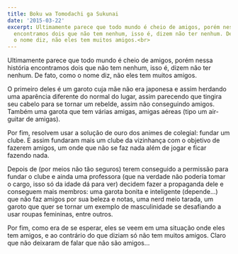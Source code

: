 ```yaml
---
title: Boku wa Tomodachi ga Sukunai
date: '2015-03-22'
excerpt: Ultimamente parece que todo mundo é cheio de amigos, porém nessa história
  encontramos dois que não tem nenhum, isso é, dizem não ter nenhum. De fato, como
  o nome diz, não eles tem muitos amigos.<br>
---
```




Ultimamente parece que todo mundo é cheio de amigos, porém nessa
história encontramos dois que não tem nenhum, isso é, dizem não ter
nenhum. De fato, como o nome diz, não eles tem muitos amigos.

O primeiro deles é um garoto cuja mãe não era japonesa e assim herdando
uma aparência diferente do normal do lugar, assim parecendo que tingira
seu cabelo para se tornar um rebelde, assim não conseguindo amigos.
Também uma garota que tem várias amigas, amigas aéreas (tipo um
air-guitar de amigas).

Por fim, resolvem usar a solução de ouro dos animes de colegial: fundar
um clube. E assim fundaram mais um clube da vizinhança com o objetivo de
fazerem amigos, um onde que não se faz nada além de jogar e ficar
fazendo nada.

Depois de (por meios não tão seguros) terem conseguido a permissão para
fundar o clube e ainda uma professora (que na verdade não poderia tomar
o cargo, isso só da idade dá para ver) decidem fazer a propaganda dele e
conseguem mais membros: uma garota bonita e inteligente (depende…) que
não faz amigos por sua beleza e notas, uma nerd meio tarada, um garoto
que quer se tornar um exemplo de masculinidade se desafiando a usar
roupas femininas, entre outros.

Por fim, como era de se esperar, eles se veem em uma situação onde eles
tem amigos, e ao contrário do que diziam só não tem muitos amigos. Claro
que não deixaram de falar que não são amigos…



